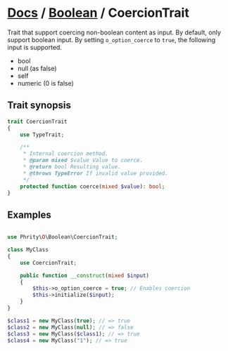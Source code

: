 # [Docs](../../README.md) / [Boolean](../Boolean.md) / CoercionTrait

Trait that support coercing non-boolean content as input.
By default, only support boolean input. By setting `o_option_coerce` to `true`, the following input is supported.

* bool
* null (as false)
* self
* numeric (0 is false)

## Trait synopsis

```php
trait CoercionTrait
{
    use TypeTrait;

    /**
     * Internal coercion method.
     * @param mixed $value Value to coerce.
     * @return bool Resulting value.
     * @throws TypeError If invalid value provided.
     */
    protected function coerce(mixed $value): bool;
}
```

## Examples

```php

use Phrity\O\Boolean\CoercionTrait;

class MyClass
{
    use CoercionTrait;

    public function __construct(mixed $input)
    {
        $this->o_option_coerce = true; // Enables coercion
        $this->initialize($input);
    }
}

$class1 = new MyClass(true); // => true
$class2 = new MyClass(null); // => false
$class3 = new MyClass($class1); // => true
$class4 = new MyClass("1"); // => true
```
